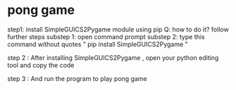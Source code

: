 # pong game

step1: install SimpleGUICS2Pygame module using pip
      Q: how to do it? follow further steps
        substep 1: open command prompt 
        substep 2: type this command without quotes " pip install SimpleGUICS2Pygame "
 
 step 2 : After installing SimpleGUICS2Pygame , open your python editing tool and copy the code 
 
 step 3 : And run the program to play pong game 
      
    
